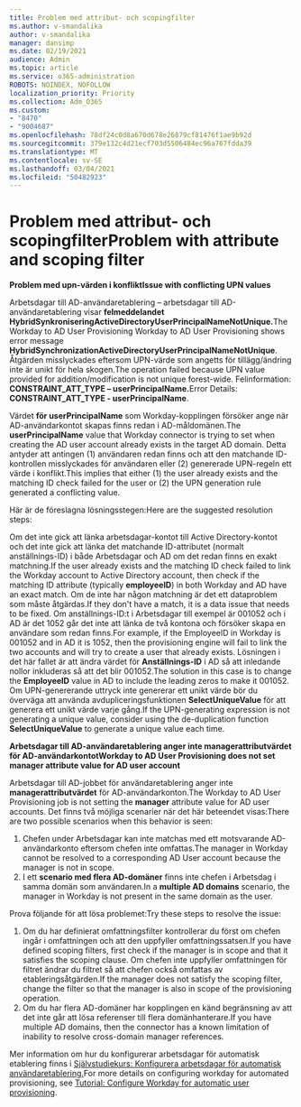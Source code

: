```yaml
---
title: Problem med attribut- och scopingfilter
ms.author: v-smandalika
author: v-smandalika
manager: dansimp
ms.date: 02/19/2021
audience: Admin
ms.topic: article
ms.service: o365-administration
ROBOTS: NOINDEX, NOFOLLOW
localization_priority: Priority
ms.collection: Adm_O365
ms.custom:
- "8470"
- "9004687"
ms.openlocfilehash: 78df24c0d8a670d678e26879cf81476f1ae9b92d
ms.sourcegitcommit: 379e132c4d21ecf703d5506484ec96a767fdda39
ms.translationtype: MT
ms.contentlocale: sv-SE
ms.lasthandoff: 03/04/2021
ms.locfileid: "50482923"
---
```

# <a name="problem-with-attribute-and-scoping-filter"></a><span data-ttu-id="7f946-102">Problem med attribut- och scopingfilter</span><span class="sxs-lookup"><span data-stu-id="7f946-102">Problem with attribute and scoping filter</span></span>

<span data-ttu-id="7f946-103">**Problem med upn-värden i konflikt**</span><span class="sxs-lookup"><span data-stu-id="7f946-103">**Issue with conflicting UPN values**</span></span>

<span data-ttu-id="7f946-104">Arbetsdagar till AD-användaretablering – arbetsdagar till AD-användaretablering visar **felmeddelandet HybridSynkroniseringActiveDirectoryUserPrincipalNameNotUnique.**</span><span class="sxs-lookup"><span data-stu-id="7f946-104">The Workday to AD User Provisioning Workday to AD User Provisioning shows error message **HybridSynchronizationActiveDirectoryUserPrincipalNameNotUnique**.</span></span> <span data-ttu-id="7f946-105">Åtgärden misslyckades eftersom UPN-värde som angetts för tillägg/ändring inte är unikt för hela skogen.</span><span class="sxs-lookup"><span data-stu-id="7f946-105">The operation failed because UPN value provided for addition/modification is not unique forest-wide.</span></span> <span data-ttu-id="7f946-106">Felinformation: **CONSTRAINT_ATT_TYPE – userPrincipalName.**</span><span class="sxs-lookup"><span data-stu-id="7f946-106">Error Details: **CONSTRAINT_ATT_TYPE - userPrincipalName**.</span></span>

<span data-ttu-id="7f946-107">Värdet **för userPrincipalName** som Workday-kopplingen försöker ange när AD-användarkontot skapas finns redan i AD-måldomänen.</span><span class="sxs-lookup"><span data-stu-id="7f946-107">The **userPrincipalName** value that Workday connector is trying to set when creating the AD user account already exists in the target AD domain.</span></span> <span data-ttu-id="7f946-108">Detta antyder att antingen (1) användaren redan finns och att den matchande ID-kontrollen misslyckades för användaren eller (2) genererade UPN-regeln ett värde i konflikt.</span><span class="sxs-lookup"><span data-stu-id="7f946-108">This implies that either (1) the user already exists and the matching ID check failed for the user or (2) the UPN generation rule generated a conflicting value.</span></span>

<span data-ttu-id="7f946-109">Här är de föreslagna lösningsstegen:</span><span class="sxs-lookup"><span data-stu-id="7f946-109">Here are the suggested resolution steps:</span></span>

<span data-ttu-id="7f946-110">Om det inte gick att länka arbetsdagar-kontot till Active Directory-kontot och det inte gick att länka det matchande ID-attributet (normalt anställnings-ID) i både Arbetsdagar och AD om det redan finns en exakt matchning.</span><span class="sxs-lookup"><span data-stu-id="7f946-110">If the user already exists and the matching ID check failed to link the Workday account to Active Directory account, then check if the matching ID attribute (typically **employeeID**) in both Workday and AD have an exact match.</span></span> <span data-ttu-id="7f946-111">Om de inte har någon matchning är det ett dataproblem som måste åtgärdas.</span><span class="sxs-lookup"><span data-stu-id="7f946-111">If they don't have a match, it is a data issue that needs to be fixed.</span></span> <span data-ttu-id="7f946-112">Om anställnings-ID:t i Arbetsdagar till exempel är 001052 och i AD är det 1052 går det inte att länka de två kontona och försöker skapa en användare som redan finns.</span><span class="sxs-lookup"><span data-stu-id="7f946-112">For example, if the EmployeeID in Workday is 001052 and in AD it is 1052, then the provisioning engine will fail to link the two accounts and will try to create a user that already exists.</span></span> <span data-ttu-id="7f946-113">Lösningen i det här fallet är att ändra värdet för **Anställnings-ID** i AD så att inledande nollor inkluderas så att det blir 001052.</span><span class="sxs-lookup"><span data-stu-id="7f946-113">The solution in this case is to change the **EmployeeID** value in AD to include the leading zeros to make it 001052.</span></span>
<span data-ttu-id="7f946-114">Om UPN-genererande uttryck inte genererar ett unikt värde bör du överväga att använda avdupliceringsfunktionen **SelectUniqueValue** för att generera ett unikt värde varje gång.</span><span class="sxs-lookup"><span data-stu-id="7f946-114">If the UPN-generating expression is not generating a unique value, consider using the de-duplication function **SelectUniqueValue** to generate a unique value each time.</span></span>

<span data-ttu-id="7f946-115">**Arbetsdagar till AD-användaretablering anger inte managerattributvärdet för AD-användarkontot**</span><span class="sxs-lookup"><span data-stu-id="7f946-115">**Workday to AD User Provisioning does not set manager attribute value for AD user account**</span></span>

<span data-ttu-id="7f946-116">Arbetsdagar till AD-jobbet för användaretablering anger inte **managerattributvärdet** för AD-användarkonton.</span><span class="sxs-lookup"><span data-stu-id="7f946-116">The Workday to AD User Provisioning job is not setting the **manager** attribute value for AD user accounts.</span></span> <span data-ttu-id="7f946-117">Det finns två möjliga scenarier när det här beteendet visas:</span><span class="sxs-lookup"><span data-stu-id="7f946-117">There are two possible scenarios when this behavior is seen:</span></span>

1. <span data-ttu-id="7f946-118">Chefen under Arbetsdagar kan inte matchas med ett motsvarande AD-användarkonto eftersom chefen inte omfattas.</span><span class="sxs-lookup"><span data-stu-id="7f946-118">The manager in Workday cannot be resolved to a corresponding AD User account because the manager is not in scope.</span></span>
2. <span data-ttu-id="7f946-119">I ett **scenario med flera AD-domäner** finns inte chefen i Arbetsdag i samma domän som användaren.</span><span class="sxs-lookup"><span data-stu-id="7f946-119">In a **multiple AD domains** scenario, the manager in Workday is not present in the same domain as the user.</span></span>

<span data-ttu-id="7f946-120">Prova följande för att lösa problemet:</span><span class="sxs-lookup"><span data-stu-id="7f946-120">Try these steps to resolve the issue:</span></span>

1. <span data-ttu-id="7f946-121">Om du har definierat omfattningsfilter kontrollerar du först om chefen ingår i omfattningen och att den uppfyller omfattningssatsen.</span><span class="sxs-lookup"><span data-stu-id="7f946-121">If you have defined scoping filters, first check if the manager is in scope and that it satisfies the scoping clause.</span></span> <span data-ttu-id="7f946-122">Om chefen inte uppfyller omfattningen för filtret ändrar du filtret så att chefen också omfattas av etableringsåtgärden.</span><span class="sxs-lookup"><span data-stu-id="7f946-122">If the manager does not satisfy the scoping filter, change the filter so that the manager is also in scope of the provisioning operation.</span></span>
2. <span data-ttu-id="7f946-123">Om du har flera AD-domäner har kopplingen en känd begränsning av att det inte går att lösa referenser till flera domänhanterare.</span><span class="sxs-lookup"><span data-stu-id="7f946-123">If you have multiple AD domains, then the connector has a known limitation of inability to resolve cross-domain manager references.</span></span>

<span data-ttu-id="7f946-124">Mer information om hur du konfigurerar arbetsdagar för automatisk etablering finns i [Självstudiekurs: Konfigurera arbetsdagar för automatisk användaretablering.](https://docs.microsoft.com/azure/active-directory/saas-apps/workday-inbound-tutorial)</span><span class="sxs-lookup"><span data-stu-id="7f946-124">For more details on configuring workday for automated provisioning, see [Tutorial: Configure Workday for automatic user provisioning](https://docs.microsoft.com/azure/active-directory/saas-apps/workday-inbound-tutorial).</span></span>













